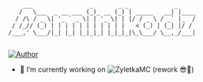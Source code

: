 ```
    ___                _       _ _             _     
   /   \___  _ __ ___ (_)_ __ (_) | _____   __| |____
  / /\ / _ \| '_ ` _ \| | '_ \| | |/ / _ \ / _` |_  /
 / /_// (_) | | | | | | | | | | |   < (_) | (_| |/ / 
/___,' \___/|_| |_| |_|_|_| |_|_|_|\_\___/ \__,_/___|
                                                     
```                                                         

[![Author](https://img.shields.io/badge/Made%20with%20%E2%99%A5%EF%B8%8F%20by-Dominikodz-red?style=for-the-badge)](https://www.instagram.com/dominikodz/)

- 🔭 I’m currently working on ![ZyletkaMC](https://github.com/Dominikodz/ZyletkaMC) (rework 😎🤭)
